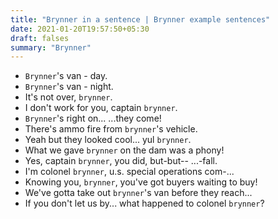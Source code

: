 ```yaml
---
title: "Brynner in a sentence | Brynner example sentences"
date: 2021-01-20T19:57:50+05:30
draft: falses
summary: "Brynner"
---
```

- `Brynner`'s van - day.
- `Brynner`'s van - night.
- It's not over, `brynner`.
- I don't work for you, captain `brynner`.
- `Brynner`'s right on... ...they come!
- There's ammo fire from `brynner`'s vehicle.
- Yeah but they looked cool... yul `brynner`.
- What we gave `brynner` on the dam was a phony!
- Yes, captain `brynner`, you did, but-but-- ...-fall.
- I'm colonel `brynner`, u.s. special operations com-...
- Knowing you, `brynner`, you've got buyers waiting to buy!
- We've gotta take out `brynner`'s van before they reach...
- If you don't let us by... what happened to colonel `brynner`?
                 
